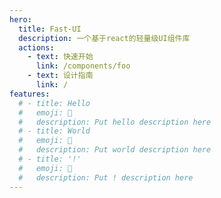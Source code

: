 ```yaml
---
hero:
  title: Fast-UI
  description: 一个基于react的轻量级UI组件库
  actions:
    - text: 快速开始
      link: /components/foo
    - text: 设计指南
      link: /
features:
  # - title: Hello
  #   emoji: 💎
  #   description: Put hello description here
  # - title: World
  #   emoji: 🌈
  #   description: Put world description here
  # - title: '!'
  #   emoji: 🚀
  #   description: Put ! description here
---
```

